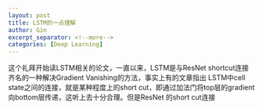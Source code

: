 ```yaml
---
layout: post
title: LSTM的一点理解
author: Gin 
excerpt_separator: <!--more-->
categories: [Deep Learning]
---
```


这个礼拜开始读LSTM相关的论文，一直以来，LSTM是与ResNet shortcut连接齐名的一种解决Gradient Vanishing的方法，事实上有的文章指出
LSTM中cell state之间的连接，就是某种程度上的short cut，即通过加法门将top层的gradient向bottom层传递，这听上去十分合理。但是ResNet
的short cut连接
